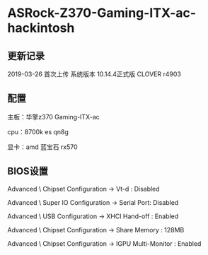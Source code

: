 
# ASRock-Z370-Gaming-ITX-ac-hackintosh

## 更新记录

2019-03-26 首次上传 系统版本 10.14.4正式版 CLOVER r4903

## 配置

主板：华擎z370 Gaming-ITX-ac

cpu：8700k es qn8g

显卡：amd 蓝宝石 rx570

## BIOS设置

Advanced \ Chipset Configuration → Vt-d : Disabled

Advanced \ Super IO Configuration → Serial Port: Disabled

Advanced \ USB Configuration → XHCI Hand-off : Enabled

Advanced \ Chipset Configuration → Share Memory : 128MB

Advanced \ Chipset Configuration → IGPU Multi-Monitor : Enabled


